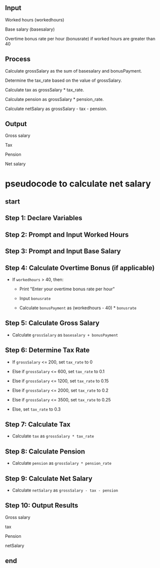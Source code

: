 ## Input
Worked hours (workedhours)

Base salary (basesalary)

Overtime bonus rate per hour (bonusrate) if worked hours are greater than 40

## Process
Calculate grossSalary as the sum of basesalary and bonusPayment.

Determine the tax_rate based on the value of grossSalary.

Calculate tax as grossSalary * tax_rate.

Calculate pension as grossSalary * pension_rate. 

Calculate netSalary as grossSalary - tax - pension.
## Output
Gross salary

Tax

Pension

Net salary
# pseudocode to calculate net salary

## start
## Step 1: Declare Variables

## Step 2: Prompt and Input Worked Hours

## Step 3: Prompt and Input Base Salary

## Step 4: Calculate Overtime Bonus (if applicable)

- If `workedhours` > 40, then:
 
    - Print "Enter your overtime bonus rate per hour"
      
    - Input `bonusrate`
      
    - Calculate `bonusPayment` as (workedhours - 40) * `bonusrate`
      
## Step 5: Calculate Gross Salary

- Calculate `grossSalary` as `basesalary + bonusPayment`

## Step 6: Determine Tax Rate

- If `grossSalary` <= 200, set `tax_rate` to 0
  
- Else if `grossSalary` <= 600, set `tax_rate` to 0.1
  
- Else if `grossSalary` <= 1200, set `tax_rate` to 0.15
  
- Else if `grossSalary` <= 2000, set `tax_rate` to 0.2
  
- Else if `grossSalary` <= 3500, set `tax_rate` to 0.25
  
- Else, set `tax_rate` to 0.3
  
## Step 7: Calculate Tax

- Calculate `tax` as `grossSalary * tax_rate`
  
## Step 8: Calculate Pension

- Calculate `pension` as `grossSalary * pension_rate`
  
## Step 9: Calculate Net Salary

- Calculate `netSalary` as `grossSalary - tax - pension`
 
## Step 10: Output Results
 Gross salary
 
  tax
  
 Pension
 
 netSalary
## end

